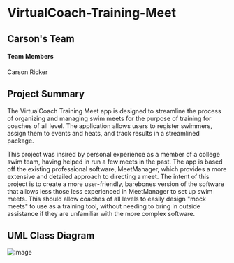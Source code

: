 # VirtualCoach-Training-Meet
## Carson's Team
#### Team Members
Carson Ricker
## Project Summary
The VirtualCoach Training Meet app is designed to streamline the process of organizing and managing swim meets for the purpose of training for coaches of all level. 
The application allows users to register swimmers, assign them to events and heats, and track results in a streamlined package.

This project was insired by personal experience as a member of a college swim team, having helped in run a few meets in the past. The app is based off the existing professional software, MeetManager, which provides a more extensive and detailed approach to directing a meet. The intent of this project is to create a more user-friendly, barebones version of the software that allows less those less experienced in MeetManager to set up swim meets. This should allow coaches of all levels to easily design "mock meets" to use as a training tool, without needing to bring in outside assistance if they are unfamiliar with the more complex software. 
## UML Class Diagram
![image](https://github.com/user-attachments/assets/fb040abd-3b49-4017-90a5-511ca9eb3758)

